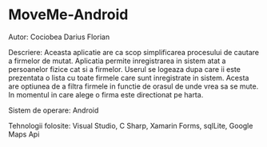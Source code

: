 # MoveMe-Android

Autor:
Cociobea Darius Florian

Descriere:
Aceasta aplicatie are ca scop simplificarea procesului de cautare a firmelor de mutat. Aplicatia permite inregistrarea in sistem atat a persoanelor fizice cat si a firmelor. Userul se logeaza dupa care ii este prezentata o lista cu toate firmele care sunt inregistrate in sistem. Acesta are optiunea de a filtra firmele in functie de orasul de unde vrea sa se mute. In momentul in care alege o firma este directionat pe harta.

Sistem de operare:
Android

Tehnologii folosite:
Visual Studio, C Sharp, Xamarin Forms, sqlLite, Google Maps Api


